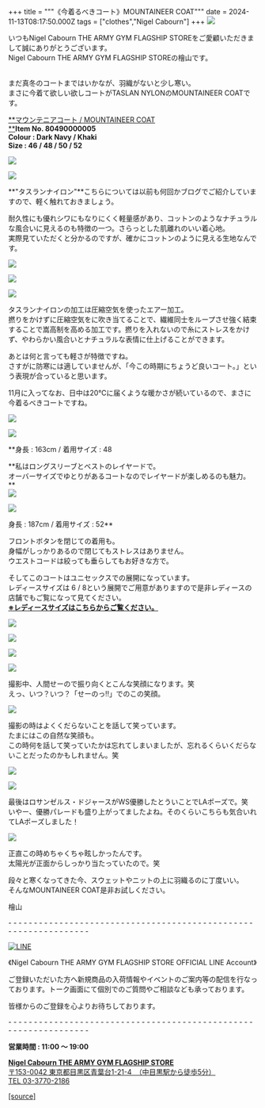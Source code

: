 +++
title = """《今着るべきコート》MOUNTAINEER COAT"""
date = 2024-11-13T08:17:50.000Z
tags = ["clothes","Nigel Cabourn"]
+++
![](https://cdn.shopify.com/s/files/1/0094/9295/5196/files/IMG_0526_bf416f75-3f11-47d4-9cd2-e3cb1efe0fa8_480x480.jpg?v=1731124727)  
  
いつもNigel Cabourn THE ARMY GYM FLAGSHIP STOREをご愛顧いただきまして誠にありがとうございます。  
Nigel Cabourn THE ARMY GYM FLAGSHIP STOREの檜山です。

   
まだ真冬のコートまではいかなが、羽織がないと少し寒い。  
まさに今着て欲しい欲しコートがTASLAN NYLONのMOUNTAINEER COATです。  
  
[**マウンテニアコート / MOUNTAINEER COAT  
**](https://cabourn.jp/products/80490000005?_pos=7&_sid=e746046a0&_ss=r "ナイジェルケーボン　コート")**Item No. 80490000005**  
**Colour : Dark Navy / Khaki**  
**Size : 46 / 48 / 50 / 52**   
  
![](https://cdn.shopify.com/s/files/1/0094/9295/5196/files/IMG_7685_480x480.jpg?v=1731210529)  
  
![](https://cdn.shopify.com/s/files/1/0094/9295/5196/files/IMG_7676_23184108-6af7-4dd4-974e-0315bfea0bcd_480x480.jpg?v=1731210529)  
  
**"タスランナイロン"**こちらについては以前も何回かブログでご紹介していますので、軽く触れておきましょう。

耐久性にも優れシワにもなりにくく軽量感があり、コットンのようなナチュラルな風合いに見えるのも特徴の一つ。さらっとした肌離れのいい着心地。  
実際見ていただくと分かるのですが、確かにコットンのように見える生地なんです。  
  
![](https://cdn.shopify.com/s/files/1/0094/9295/5196/files/IMG_0592_dd173745-e307-478b-8502-a67f7de64f43_480x480.jpg?v=1731126116)  
  
![](https://cdn.shopify.com/s/files/1/0094/9295/5196/files/IMG_0577_480x480.jpg?v=1731126116)  
  
![](https://cdn.shopify.com/s/files/1/0094/9295/5196/files/IMG_0588_7c388d03-b8da-4ab3-b925-2e4422d42004_480x480.jpg?v=1731126116)  
  
タスランナイロンの加工は圧縮空気を使ったエアー加工。  
撚りをかけずに圧縮空気をに吹き当てることで、繊維同士をループさせ強く結束することで嵩高制を高める加工です。撚りを入れないので糸にストレスをかけず、やわらかい風合いとナチュラルな表情に仕上げることができます。  
  
あとは何と言っても軽さが特徴ですね。  
さすがに防寒には適していませんが、「今この時期にちょうど良いコート。」という表現が合っていると思います。  
  
11月に入ってなお、日中は20℃に届くような暖かさが続いているので、まさに今着るべきコートですね。  
  
![](https://cdn.shopify.com/s/files/1/0094/9295/5196/files/IMG_7653_480x480.jpg?v=1731126120)  
  
![](https://cdn.shopify.com/s/files/1/0094/9295/5196/files/IMG_7650_3e78f535-d377-4027-a6b4-6f8428eb5ed3_480x480.jpg?v=1731126119)  
  
**身長 : 163cm / 着用サイズ : 48  
  
**私はロングスリーブとベストのレイヤードで。  
オーバーサイズでゆとりがあるコートなのでレイヤードが楽しめるのも魅力。  
**  
![](https://cdn.shopify.com/s/files/1/0094/9295/5196/files/IMG_0564_480x480.jpg?v=1731126116)  
  
![](https://cdn.shopify.com/s/files/1/0094/9295/5196/files/IMG_0570_d91ec1e0-d4f2-429b-9ecc-8716483dff64_480x480.jpg?v=1731126116)  
  
身長 : 187cm / 着用サイズ : 52**  
  
フロントボタンを閉じての着用も。  
身幅がしっかりあるので閉じてもストレスはありません。  
ウエストコードは絞っても垂らしてもお好きな方で。  
  
そしてこのコートはユニセックスでの展開になっています。  
レディースサイズは 6 / 8という展開でご用意がありますので是非レディースの店舗でもご覧になって見てください。  
[**※レディースサイズはこちらからご覧ください。**](https://cabourn.jp/products/80490800105?_pos=8&_sid=0cbbde607&_ss=r)  
  
  
![](https://cdn.shopify.com/s/files/1/0094/9295/5196/files/IMG_7644_2dee9243-0e05-4f7e-a68b-3311e5e9c60f_480x480.jpg?v=1731126119)  
  
![](https://cdn.shopify.com/s/files/1/0094/9295/5196/files/IMG_7641_a1a0e5c4-d6d5-4594-84cf-6186ff73cae9_480x480.jpg?v=1731126119)  
  
![](https://cdn.shopify.com/s/files/1/0094/9295/5196/files/IMG_7645_480x480.jpg?v=1731126119)  
  
![](https://cdn.shopify.com/s/files/1/0094/9295/5196/files/IMG_0608_f30b9ee1-4e59-4feb-a7ec-a1f962c295d4_480x480.jpg?v=1731126117)

  
撮影中、人間せーので振り向くとこんな笑顔になります。笑  
えっ、いつ？いつ？「せーのっ‼︎」でのこの笑顔。  
  
![](https://cdn.shopify.com/s/files/1/0094/9295/5196/files/IMG_7649_480x480.jpg?v=1731126119)  
  
撮影の時はよくくだらないことを話して笑っています。  
たまにはこの自然な笑顔も。  
この時何を話して笑っていたかは忘れてしまいましたが、忘れるくらいくだらないことだったのかもしれません。笑  
  
![](https://cdn.shopify.com/s/files/1/0094/9295/5196/files/IMG_7640_a7f315ac-035d-44f0-9687-c0a47197e632_480x480.jpg?v=1731126119)  
  
![](https://cdn.shopify.com/s/files/1/0094/9295/5196/files/IMG_0625_db16ddf6-ed56-4728-b52b-553a67501dea_480x480.jpg?v=1731126116)  
  
最後はロサンゼルス・ドジャースがWS優勝したとういことでLAポーズで。笑  
いやー、優勝パレードも盛り上がってましたよね。そのくらいこちらも気合いれてLAポーズしました！  
  
![](https://cdn.shopify.com/s/files/1/0094/9295/5196/files/IMG_0623_fc2563d4-3690-4ebe-8a2a-d9e66584136a_480x480.jpg?v=1731126114)  
  
正直この時めちゃくちゃ眩しかったんです。  
太陽光が正面からしっかり当たっていたので。笑  
  
段々と寒くなってきた今、スウェットやニットの上に羽織るのに丁度いい。  
そんなMOUNTAINEER COAT是非お試しください。  
  
  
  

檜山

\- - - - - - - - - - - - - - - - - - - - - - - - - - - - - - - - - - - - - - - - - - - - - - - - - - - - - - - - - - - - - - - -  

[![LINE](https://cdn.shopify.com/s/files/1/0094/9295/5196/files/ja_600x600.png?v=1631941030)](https://lin.ee/NpdpRpF)

《Nigel Cabourn THE ARMY GYM FLAGSHIP STORE OFFICIAL LINE Account》

ご登録いただいた方へ新規商品の入荷情報やイベントのご案内等の配信を行なっております。トーク画面にて個別でのご質問やご相談なども承っております。

皆様からのご登録を心よりお待ちしております。

\- - - - - - - - - - - - - - - - - - - - - - - - - - - - - - - - - - - - - - - - - - - - - - - - - - - - - - - - - - - - - - - - 

**営業時間 : 11:00 〜 19:00**

[**Nigel Cabourn THE ARMY GYM FLAGSHIP STORE**](https://cabourn.jp/pages/flagship)  
[〒153-0042 東京都目黒区青葉台1-21-4　（中目黒駅から徒歩5分）](https://cabourn.jp/pages/flagship)  
[TEL 03-3770-2186](https://cabourn.jp/pages/flagship)

[[source]](https://cabourn.jp/blogs/shop-info/flagship20241113)
